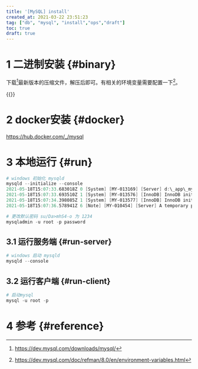 ```yaml
---
title: '[MySQL] install'
created_at: 2021-03-22 23:51:23
tag: ["db", "mysql", "install","ops","draft"]
toc: true
draft: true
---
```


# 1 二进制安装 {#binary}

下载[^mysql-download]最新版本的压缩文件，解压后即可。有相关的环境变量需要配置一下[^mysql-env]。

{{<highlight-file path="my.ini" lang="ini">}}

# 2 docker安装 {#docker}

<https://hub.docker.com/_/mysql>

# 3 本地运行 {#run}


```ps1
# windows 初始化 mysqld
mysqld --initialize --console
2021-05-18T15:07:33.683018Z 0 [System] [MY-013169] [Server] d:\_app\_mysql\bin\mysqld.exe (mysqld 8.0.25) initializing of server in progress as process 20320
2021-05-18T15:07:33.693510Z 1 [System] [MY-013576] [InnoDB] InnoDB initialization has started.
2021-05-18T15:07:34.398085Z 1 [System] [MY-013577] [InnoDB] InnoDB initialization has ended.
2021-05-18T15:07:36.578941Z 6 [Note] [MY-010454] [Server] A temporary password is generated for root@localhost: su/Da>mhS4-o

# 更改默认密码 su/Da>mhS4-o 为 1234
mysqladmin -u root -p password
```

## 3.1 运行服务端 {#run-server}

```ps1
# windows 启动 mysqld
mysqld --console
```

## 3.2 运行客户端 {#run-client}

```ps1
# 启动mysql
mysql -u root -p
```

# 4 参考 {#reference}

[^mysql-download]:<https://dev.mysql.com/downloads/mysql/>
[^mysql-env]:<https://dev.mysql.com/doc/refman/8.0/en/environment-variables.html>
